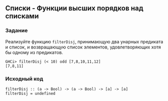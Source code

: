 ## Списки - Функции высших порядков над списками

### Задание

Реализуйте функцию `filterDisj`, принимающую два унарных предиката и список, и возвращающую список элементов, удовлетворяющих хотя бы одному из предикатов.

```
GHCi> filterDisj (< 10) odd [7,8,10,11,12]
[7,8,11]
```

### Исходный код

```
filterDisj :: (a -> Bool) -> (a -> Bool) -> [a] -> [a]
filterDisj = undefined
```

